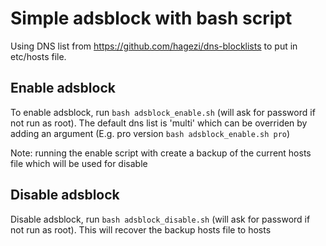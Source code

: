 # Simple adsblock with bash script
Using DNS list from https://github.com/hagezi/dns-blocklists to put in etc/hosts file. 

## Enable adsblock
To enable adsblock, run `bash adsblock_enable.sh` (will ask for password if not run as root). The default dns list is 'multi' which can be overriden by adding an argument (E.g. pro version `bash adsblock_enable.sh pro`)

Note: running the enable script with create a backup of the current hosts file which will be used for disable

## Disable adsblock
Disable adsblock, run `bash adsblock_disable.sh` (will ask for password if not run as root). This will recover the backup hosts file to hosts